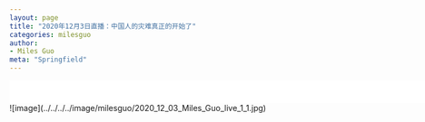 ```yaml
---
layout: page
title: "2020年12月3日直播：中国人的灾难真正的开始了"
categories: milesguo
author:
- Miles Guo
meta: "Springfield"
---
```


<iframe width="740" height="40" src="../../../../audio/milesguo/2020_12_03_Miles_Guo_live_1_1.mp3" frameborder="0" allow="accelerometer; autoplay; encrypted-media; gyroscope; picture-in-picture" allowfullscreen></iframe>
![image](../../../../image/milesguo/2020_12_03_Miles_Guo_live_1_1.jpg)


